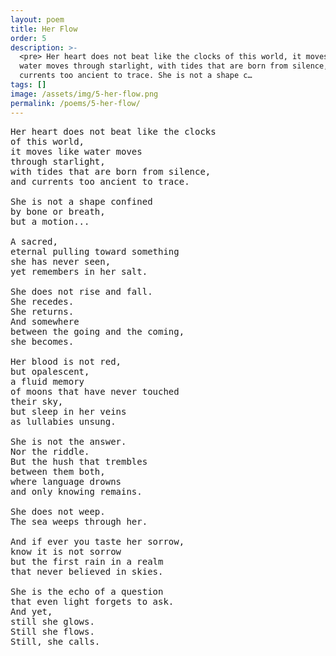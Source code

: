 ```yaml
---
layout: poem
title: Her Flow
order: 5
description: >-
  <pre> Her heart does not beat like the clocks of this world, it moves like
  water moves through starlight, with tides that are born from silence, and
  currents too ancient to trace. She is not a shape c…
tags: []
image: /assets/img/5-her-flow.png
permalink: /poems/5-her-flow/
---
```


<pre>
Her heart does not beat like the clocks 
of this world,
it moves like water moves 
through starlight,
with tides that are born from silence,
and currents too ancient to trace.

She is not a shape confined 
by bone or breath,
but a motion...

A sacred, 
eternal pulling toward something
she has never seen,
yet remembers in her salt.

She does not rise and fall.
She recedes.
She returns.
And somewhere 
between the going and the coming,
she becomes.

Her blood is not red,
but opalescent,
a fluid memory 
of moons that have never touched 
their sky,
but sleep in her veins
as lullabies unsung.

She is not the answer.
Nor the riddle.
But the hush that trembles 
between them both,
where language drowns
and only knowing remains.

She does not weep.
The sea weeps through her.

And if ever you taste her sorrow,
know it is not sorrow
but the first rain in a realm 
that never believed in skies.

She is the echo of a question
that even light forgets to ask.
And yet,
still she glows.
Still she flows.
Still, she calls.
</pre>
